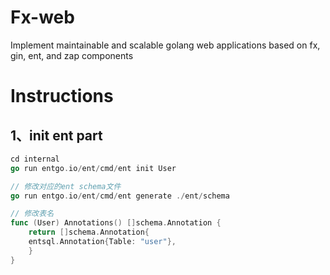 # Fx-web

Implement maintainable and scalable golang web applications based on fx, gin, ent, and zap components

# Instructions
## 1、init ent part
```go
cd internal
go run entgo.io/ent/cmd/ent init User

// 修改对应的ent schema文件
go run entgo.io/ent/cmd/ent generate ./ent/schema

// 修改表名
func (User) Annotations() []schema.Annotation {
    return []schema.Annotation{
    entsql.Annotation{Table: "user"},
    }
}
```


